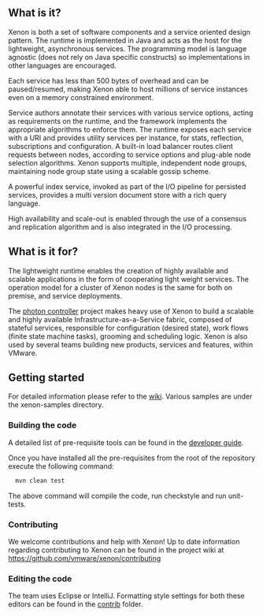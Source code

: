 ## What is it?

Xenon is both a set of software components and a service oriented design pattern.
The runtime is implemented in Java and acts as the host for the lightweight, asynchronous
services. The programming model is language agnostic (does not rely on Java specific constructs)
so implementations in other languages are encouraged.

Each service has less than 500 bytes
of overhead and can be paused/resumed, making Xenon able to host millions of
service instances even on a memory constrained environment.

Service authors annotate their services with various service options, acting
as requirements on the runtime, and the framework implements the appropriate
algorithms to enforce them. The runtime exposes each service with a URI
and provides utility services per instance, for stats, reflection, subscriptions and configuration.
A built-in load balancer routes client requests between nodes, according to service options and
plug-able node selection algorithms. Xenon supports multiple, independent node groups, maintaining
node group state using a scalable gossip scheme.

A powerful index service, invoked as part of the I/O pipeline for persisted services, provides a
multi version document store with a rich query language.

High availability and scale-out is enabled through the use of a consensus and replication
algorithm and is also integrated in the I/O processing.

## What is it for?

The lightweight runtime enables the creation of highly available and scalable applications in the
form of cooperating light weight services. The operation model for a cluster of Xenon nodes is the
same for both on premise, and service deployments.

The [photon controller](https://vmware.github.io/photon-controller) project makes heavy use of Xenon
to build a scalable and highly available Infrastructure-as-a-Service fabric, composed of stateful
services, responsible for configuration (desired state), work flows (finite state machine tasks),
grooming and scheduling logic. Xenon is also used by several teams building new products, services
and features, within VMware.

## Getting started

For detailed information please refer to the [wiki](https://github.com/vmware/xenon/wiki).
Various samples are under the xenon-samples directory.

### Building the code

A detailed list of pre-requisite tools can be found in the
[developer guide](https://github.com/vmware/xenon/wiki/Developer-Guide).

Once you have installed all the pre-requisites from the root of the repository execute the following
command:

~~~bash
  mvn clean test
~~~

The above command will compile the code, run checkstyle and run unit-tests.

### Contributing

We welcome contributions and help with Xenon!  Up to date information regarding contributing to
Xenon can be found in the project wiki at https://github.com/vmware/xenon/contributing

### Editing the code

The team uses Eclipse or IntelliJ. Formatting style settings for both these editors can be found in
the [contrib](https://github.com/vmware/xenon/tree/master/contrib) folder.

